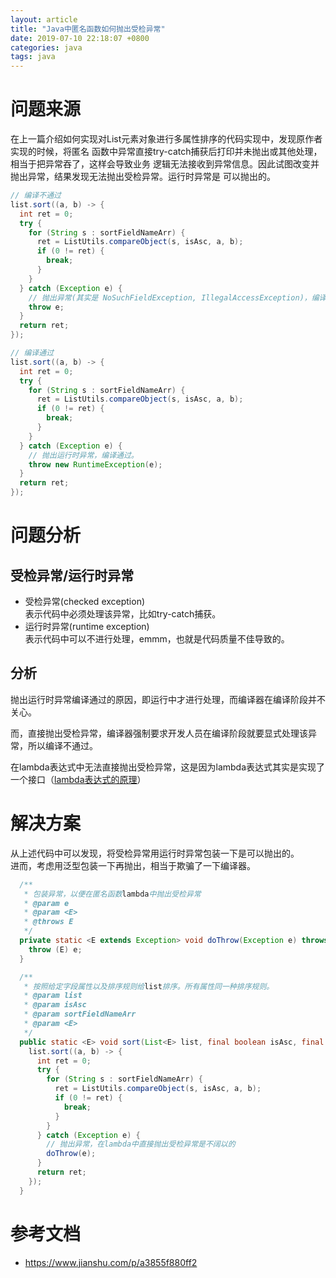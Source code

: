 ```yaml
---
layout: article
title: "Java中匿名函数如何抛出受检异常"
date: 2019-07-10 22:18:07 +0800
categories: java
tags: java
---
```


# 问题来源
在上一篇介绍如何实现对List元素对象进行多属性排序的代码实现中，发现原作者实现的时候，将匿名
函数中异常直接try-catch捕获后打印并未抛出或其他处理，相当于把异常吞了，这样会导致业务
逻辑无法接收到异常信息。因此试图改变并抛出异常，结果发现无法抛出受检异常。运行时异常是
可以抛出的。

```java
// 编译不通过
list.sort((a, b) -> {
  int ret = 0;
  try {
    for (String s : sortFieldNameArr) {
      ret = ListUtils.compareObject(s, isAsc, a, b);
      if (0 != ret) {
        break;
      }
    }
  } catch (Exception e) {
    // 抛出异常(其实是 NoSuchFieldException, IllegalAccessException)，编译不通过。
    throw e;
  }
  return ret;
});

// 编译通过
list.sort((a, b) -> {
  int ret = 0;
  try {
    for (String s : sortFieldNameArr) {
      ret = ListUtils.compareObject(s, isAsc, a, b);
      if (0 != ret) {
        break;
      }
    }
  } catch (Exception e) {
    // 抛出运行时异常，编译通过。
    throw new RuntimeException(e);
  }
  return ret;
});
```

# 问题分析

## 受检异常/运行时异常
- 受检异常(checked exception)    
表示代码中必须处理该异常，比如try-catch捕获。
- 运行时异常(runtime exception)    
表示代码中可以不进行处理，emmm，也就是代码质量不佳导致的。

## 分析
抛出运行时异常编译通过的原因，即运行中才进行处理，而编译器在编译阶段并不关心。    

而，直接抛出受检异常，编译器强制要求开发人员在编译阶段就要显式处理该异常，所以编译不通过。    

在lambda表达式中无法直接抛出受检异常，这是因为lambda表达式其实是实现了一个接口（[lambda表达式的原理](https://www.jianshu.com/p/57bffc6e7acd)）

# 解决方案
从上述代码中可以发现，将受检异常用运行时异常包装一下是可以抛出的。    
进而，考虑用泛型包装一下再抛出，相当于欺骗了一下编译器。
```java
  /**
   * 包装异常，以便在匿名函数lambda中抛出受检异常
   * @param e
   * @param <E>
   * @throws E
   */
  private static <E extends Exception> void doThrow(Exception e) throws E {
    throw (E) e;
  }

  /**
   * 按照给定字段属性以及排序规则给list排序。所有属性同一种排序规则。
   * @param list
   * @param isAsc
   * @param sortFieldNameArr
   * @param <E>
   */
  public static <E> void sort(List<E> list, final boolean isAsc, final String... sortFieldNameArr) throws Exception {
    list.sort((a, b) -> {
      int ret = 0;
      try {
        for (String s : sortFieldNameArr) {
          ret = ListUtils.compareObject(s, isAsc, a, b);
          if (0 != ret) {
            break;
          }
        }
      } catch (Exception e) {
        // 抛出异常，在lambda中直接抛出受检异常是不阔以的
        doThrow(e);
      }
      return ret;
    });
  }
```

# 参考文档
- <https://www.jianshu.com/p/a3855f880ff2>
